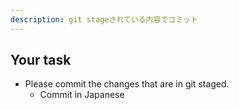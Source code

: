 ```yaml
---
description: git stageされている内容でコミット
---
```


## Your task

- Please commit the changes that are in git staged.
  - Commit in Japanese